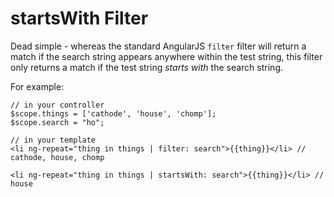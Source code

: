 # startsWith Filter

Dead simple - whereas the standard AngularJS `filter` filter will return a match if the search string appears anywhere within the test string, this filter only returns a match if the test string *starts with* the search string.

For example:

    // in your controller
    $scope.things = ['cathode', 'house', 'chomp'];
    $scope.search = "ho";

    // in your template
    <li ng-repeat="thing in things | filter: search">{{thing}}</li> // cathode, house, chomp

    <li ng-repeat="thing in things | startsWith: search">{{thing}}</li> // house